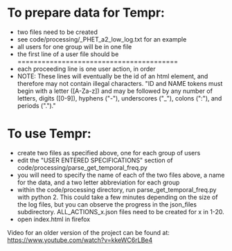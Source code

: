 # To prepare data for Tempr:
- two files need to be created
- see code/processing/_PHET_a2_low_log.txt for an example
- all users for one group will be in one file
- the first line of a user file should be ========================================
- each proceeding line is one user action, in order
- NOTE: These lines will eventually be the id of an html element, and therefore may not contain illegal characters. "ID and NAME tokens must begin with a letter ([A-Za-z]) and may be followed by any number of letters, digits ([0-9]), hyphens ("-"), underscores ("_"), colons (":"), and periods (".")."


# To use Tempr:
- create two files as specified above, one for each group of users
- edit the "USER ENTERED SPECIFICATIONS" section of code/processing/parse_get_temporal_freq.py
- you will need to specify the name of each of the two files above, a name for the data, and a two letter abbreviation for each group
- within the code/processing directory, run parse_get_temporal_freq.py with python 2. This could take a few minutes depending on the size of the log files, but you can observe the progress in the json_files subdirectory. ALL_ACTIONS_x.json files need to be created for x in 1-20.
- open index.html in firefox


Video for an older version of the project can be found at: https://www.youtube.com/watch?v=kkeWC6rLBe4
